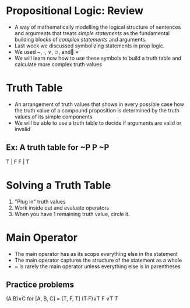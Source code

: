 # Propositional Logic: Review
- A way of mathematically modelling the logical structure of sentences and
  arguments that treats *simple statements* as the fundamental building blocks
  of *complex statements* and arguments.
- Last week we discussed symbolizing statements in prop logic.
- We used ~, ∙, ∨, ⊃, and ّ≡
- We will learn now how to use these symbols to build a truth table and
  calculate more complex truth values

# Truth Table
- An arrangement of truth values that shows in every possible case how the truth
  value of a compound proposition is determined by the truth values of its
  simple components
- We will be able to use a truth table to decide if arguments are valid or
  invalid

Ex: A truth table for ~P
  P    ~P
----------
  T |  F
  F |  T

# Solving a Truth Table
1) "Plug in" truth values
2) Work inside out and evaluate operators
3) When you have 1 remaining truth value, circle it.

# Main Operator
- The main operator has as its scope everything else in the statement
- The main operator captures the structure of the statement as a whole
- ~ is rarely the main operator unless everything else is in parentheses

Practice problems
-----------------
(A∙B)∨C for [A, B, C] = [T, F, T]
(T∙F)∨T
  F  ∨T
    *T*
